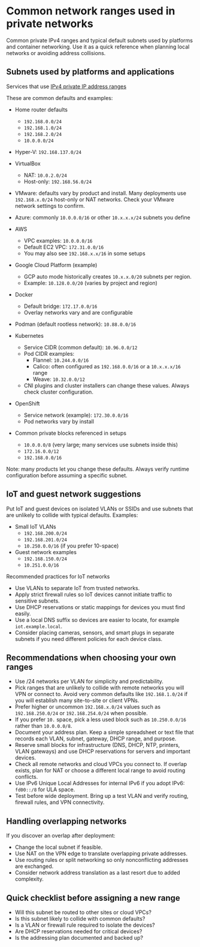 # Common network ranges used in private networks

Common private IPv4 ranges and typical default subnets used by platforms and
container networking. Use it as a quick reference when planning local networks
or avoiding address collisions.

## Subnets used by platforms and applications

Services that use [IPv4 private IP address ranges](../582)

These are common defaults and examples:

- Home router defaults
  - `192.168.0.0/24`
  - `192.168.1.0/24`
  - `192.168.2.0/24`
  - `10.0.0.0/24`

- Hyper-V: `192.168.137.0/24`

- VirtualBox
  - NAT: `10.0.2.0/24`
  - Host-only: `192.168.56.0/24`

- VMware: defaults vary by product and install. Many deployments use
  `192.168.x.0/24` host-only or NAT networks. Check your VMware network settings
  to confirm.

- Azure: commonly `10.0.0.0/16` or other `10.x.x.x/24` subnets you define

- AWS
  - VPC examples: `10.0.0.0/16`
  - Default EC2 VPC: `172.31.0.0/16`
  - You may also see `192.168.x.x/16` in some setups

- Google Cloud Platform (example)
  - GCP auto mode historically creates `10.x.x.0/20` subnets per region.
  - Example: `10.128.0.0/20` (varies by project and region)

- Docker
  - Default bridge: `172.17.0.0/16`
  - Overlay networks vary and are configurable

- Podman (default rootless network): `10.88.0.0/16`

- Kubernetes
  - Service CIDR (common default): `10.96.0.0/12`
  - Pod CIDR examples:
    - Flannel: `10.244.0.0/16`
    - Calico: often configured as `192.168.0.0/16` or a `10.x.x.x/16` range
    - Weave: `10.32.0.0/12`
  - CNI plugins and cluster installers can change these values. Always check
    cluster configuration.

- OpenShift
  - Service network (example): `172.30.0.0/16`
  - Pod networks vary by install

- Common private blocks referenced in setups
  - `10.0.0.0/8` (very large; many services use subnets inside this)
  - `172.16.0.0/12`
  - `192.168.0.0/16`

Note: many products let you change these defaults. Always verify runtime
configuration before assuming a specific subnet.

## IoT and guest network suggestions

Put IoT and guest devices on isolated VLANs or SSIDs and use subnets that are
unlikely to collide with typical defaults. Examples:

- Small IoT VLANs
  - `192.168.200.0/24`
  - `192.168.201.0/24`
  - `10.250.0.0/16` (if you prefer 10-space)
- Guest network examples
  - `192.168.150.0/24`
  - `10.251.0.0/16`

Recommended practices for IoT networks

- Use VLANs to separate IoT from trusted networks.
- Apply strict firewall rules so IoT devices cannot initiate traffic to
  sensitive subnets.
- Use DHCP reservations or static mappings for devices you must find easily.
- Use a local DNS suffix so devices are easier to locate, for example
  `iot.example.local`.
- Consider placing cameras, sensors, and smart plugs in separate subnets if you
  need different policies for each device class.

## Recommendations when choosing your own ranges

- Use /24 networks per VLAN for simplicity and predictability.
- Pick ranges that are unlikely to collide with remote networks you will VPN or
  connect to. Avoid very common defaults like `192.168.1.0/24` if you will
  establish many site-to-site or client VPNs.
- Prefer higher or uncommon `192.168.x.0/24` values such as `192.168.250.0/24`
  or `192.168.254.0/24` when possible.
- If you prefer `10.` space, pick a less used block such as `10.250.0.0/16`
  rather than `10.0.0.0/8`.
- Document your address plan. Keep a simple spreadsheet or text file that
  records each VLAN, subnet, gateway, DHCP range, and purpose.
- Reserve small blocks for infrastructure (DNS, DHCP, NTP, printers, VLAN
  gateways) and use DHCP reservations for servers and important devices.
- Check all remote networks and cloud VPCs you connect to. If overlap exists,
  plan for NAT or choose a different local range to avoid routing conflicts.
- Use IPv6 Unique Local Addresses for internal IPv6 if you adopt IPv6:
  `fd00::/8` for ULA space.
- Test before wide deployment. Bring up a test VLAN and verify routing, firewall
  rules, and VPN connectivity.

## Handling overlapping networks

If you discover an overlap after deployment:

- Change the local subnet if feasible.
- Use NAT on the VPN edge to translate overlapping private addresses.
- Use routing rules or split networking so only nonconflicting addresses are
  exchanged.
- Consider network address translation as a last resort due to added complexity.

## Quick checklist before assigning a new range

- Will this subnet be routed to other sites or cloud VPCs?
- Is this subnet likely to collide with common defaults?
- Is a VLAN or firewall rule required to isolate the devices?
- Are DHCP reservations needed for critical devices?
- Is the addressing plan documented and backed up?
